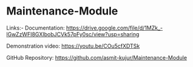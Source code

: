 # Maintenance-Module

Links:-
  Documentation:
      https://drive.google.com/file/d/1MZk_-lGwZzWFI8GXIbobJCVk57pFy0sc/view?usp=sharing
  
  Demonstration video:
      https://youtu.be/COu5cfXDTSk
  
  GitHub Repository:
      https://github.com/asmit-kujur/Maintenance-Module
